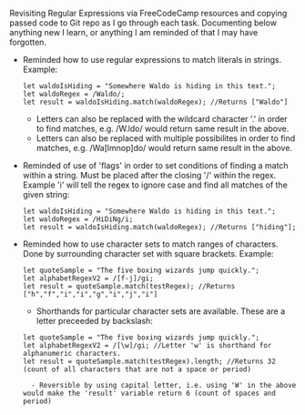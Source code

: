 Revisiting Regular Expressions via FreeCodeCamp resources and copying passed code to Git repo as I go through each task. Documenting below anything new I learn, or anything I am reminded of that I may have forgotten.

- Reminded how to use regular expressions to match literals in strings. Example:
    ```
    let waldoIsHiding = "Somewhere Waldo is hiding in this text.";
    let waldoRegex = /Waldo/;
    let result = waldoIsHiding.match(waldoRegex); //Returns ["Waldo"]
    ```
    - Letters can also be replaced with the wildcard character '.' in order to find matches, e.g. /W.ldo/ would return same result in the above.
    - Letters can also be replaced with multiple possibilites in order to find matches, e.g. /Wa[lmnop]do/ would return same result in the above.

- Reminded of use of 'flags' in order to set conditions of finding a match within a string. Must be placed after the closing '/' within the regex. Example 'i' will tell the regex to ignore case and find all matches of the given string:

    ```
    let waldoIsHiding = "Somewhere Waldo is hiding in this text.";
    let waldoRegex = /HiDiNg/i;
    let result = waldoIsHiding.match(waldoRegex); //Returns ["hiding"];
    ```

- Reminded how to use character sets to match ranges of characters. Done by surrounding character set with square brackets. Example:
    ```
    let quoteSample = "The five boxing wizards jump quickly.";
    let alphabetRegexV2 = /[f-j]/gi;
    let result = quoteSample.match(testRegex); //Returns ["h","f","i","i","g","i","j","i"]
    ```

    - Shorthands for particular character sets are available. These are a letter preceeded by backslash:

    ```
    let quoteSample = "The five boxing wizards jump quickly.";
    let alphabetRegexV2 = /[\w]/gi; //Letter 'w' is shorthand for alphanumeric characters.
    let result = quoteSample.match(testRegex).length; //Returns 32 (count of all characters that are not a space or period)
    ```

        - Reversible by using capital letter, i.e. using 'W' in the above would make the 'result' variable return 6 (count of spaces and period)